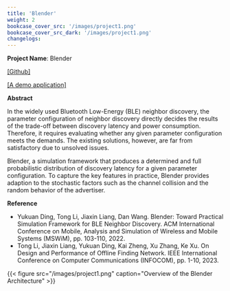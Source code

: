 ```yaml
---
title: 'Blender'
weight: 2
bookcase_cover_src: '/images/project1.png'
bookcase_cover_src_dark: '/images/project1.png'
changelogs:
---
```


**Project Name**: Blender

[ [Github] ](https://github.com/litonglab/blender-neighbor-discovery)

[ [A demo application] ](https://algospace.top/algorithm/blender_as_a_service/v1.0/)

**Abstract**

In the widely used Bluetooth Low-Energy (BLE) neighbor discovery, the parameter configuration of neighbor discovery directly decides the results of the trade-off between discovery latency and power consumption. Therefore, it requires evaluating whether any given parameter configuration meets the demands. The existing solutions, however, are far from satisfactory due to unsolved issues. 

Blender, a simulation framework that produces a determined and full probabilistic distribution of discovery latency for a given parameter configuration. To capture the key features in practice, Blender provides adaption to the stochastic factors such as the channel collision and the random behavior of the advertiser.

**Reference**

- Yukuan Ding, Tong Li, Jiaxin Liang, Dan Wang. Blender: Toward Practical Simulation Framework for BLE Neighbor Discovery. ACM International Conference on Mobile, Analysis and Simulation of Wireless and Mobile Systems (MSWiM), pp. 103-110, 2022.
- Tong Li, Jiaxin Liang, Yukuan Ding, Kai Zheng, Xu Zhang, Ke Xu. On Design and Performance of Offline Finding Network. IEEE International Conference on Computer Communications (INFOCOM), pp. 1-10, 2023.

{{< figure src="/images/project1.png" caption="Overview of the Blender Architecture" >}}